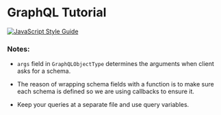 # GraphQL Tutorial

[![JavaScript Style Guide](https://cdn.rawgit.com/standard/standard/master/badge.svg)](https://github.com/standard/standard)

### Notes:

- `args` field in `GraphQLObjectType` determines the arguments when client
asks for a schema.

- The reason of wrapping schema fields with a function is
to make sure each schema is defined so we are using callbacks 
to ensure it.

- Keep your queries at a separate file and use query variables.